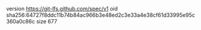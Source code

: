version https://git-lfs.github.com/spec/v1
oid sha256:64727f8ddc11b74b84ac966b3e48ed2c3e33a4e38cf61d33995e95c360a0c86c
size 677
